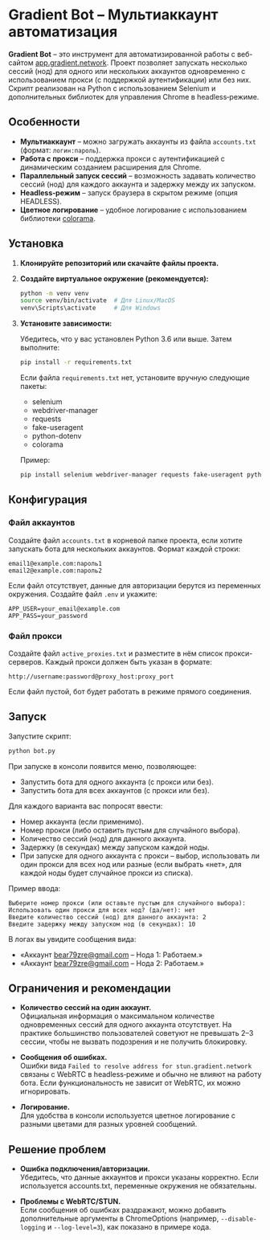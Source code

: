 # Gradient Bot – Мультиаккаунт автоматизация

**Gradient Bot** – это инструмент для автоматизированной работы с веб-сайтом [app.gradient.network](https://app.gradient.network/). Проект позволяет запускать несколько сессий (нод) для одного или нескольких аккаунтов одновременно с использованием прокси (с поддержкой аутентификации) или без них. Скрипт реализован на Python с использованием Selenium и дополнительных библиотек для управления Chrome в headless‑режиме.

## Особенности

- **Мультиаккаунт** – можно загружать аккаунты из файла `accounts.txt` (формат: `логин:пароль`).
- **Работа с прокси** – поддержка прокси с аутентификацией с динамическим созданием расширения для Chrome.
- **Параллельный запуск сессий** – возможность задавать количество сессий (нод) для каждого аккаунта и задержку между их запуском.
- **Headless‑режим** – запуск браузера в скрытом режиме (опция HEADLESS).
- **Цветное логирование** – удобное логирование с использованием библиотеки [colorama](https://pypi.org/project/colorama/).

## Установка

1. **Клонируйте репозиторий или скачайте файлы проекта.**

2. **Создайте виртуальное окружение (рекомендуется):**

   ```bash
   python -m venv venv
   source venv/bin/activate  # Для Linux/MacOS
   venv\Scripts\activate     # Для Windows
   ```

3. **Установите зависимости:**

   Убедитесь, что у вас установлен Python 3.6 или выше. Затем выполните:

   ```bash
   pip install -r requirements.txt
   ```

   Если файла `requirements.txt` нет, установите вручную следующие пакеты:

   - selenium
   - webdriver-manager
   - requests
   - fake-useragent
   - python-dotenv
   - colorama

   Пример:

   ```bash
   pip install selenium webdriver-manager requests fake-useragent python-dotenv colorama
   ```

## Конфигурация

### Файл аккаунтов

Создайте файл `accounts.txt` в корневой папке проекта, если хотите запускать бота для нескольких аккаунтов. Формат каждой строки:

```
email1@example.com:пароль1
email2@example.com:пароль2
```

Если файл отсутствует, данные для авторизации берутся из переменных окружения. Создайте файл `.env` и укажите:

```
APP_USER=your_email@example.com
APP_PASS=your_password
```

### Файл прокси

Создайте файл `active_proxies.txt` и разместите в нём список прокси-серверов. Каждый прокси должен быть указан в формате:

```
http://username:password@proxy_host:proxy_port
```

Если файл пустой, бот будет работать в режиме прямого соединения.

## Запуск

Запустите скрипт:

```bash
python bot.py
```

При запуске в консоли появится меню, позволяющее:
- Запустить бота для одного аккаунта (с прокси или без).
- Запустить бота для всех аккаунтов (с прокси или без).

Для каждого варианта вас попросят ввести:
- Номер аккаунта (если применимо).
- Номер прокси (либо оставить пустым для случайного выбора).
- Количество сессий (нод) для данного аккаунта.
- Задержку (в секундах) между запуском каждой ноды.
- При запуске для одного аккаунта с прокси – выбор, использовать ли один прокси для всех нод или разные (если выбрать «нет», для каждой ноды будет случайное прокси из списка).

Пример ввода:
```
Выберите номер прокси (или оставьте пустым для случайного выбора): 
Использовать один прокси для всех нод? (да/нет): нет
Введите количество сессий (нод) для данного аккаунта: 2
Введите задержку между запуском нод (в секундах): 10
```

В логах вы увидите сообщения вида:
- «Аккаунт bear79zre@gmail.com – Нода 1: Работаем.»
- «Аккаунт bear79zre@gmail.com – Нода 2: Работаем.»

## Ограничения и рекомендации

- **Количество сессий на один аккаунт.**  
  Официальная информация о максимальном количестве одновременных сессий для одного аккаунта отсутствует. На практике большинство пользователей советуют не превышать 2–3 сессии, чтобы не вызвать подозрения и не получить блокировку.
  
- **Сообщения об ошибках.**  
  Ошибки вида `Failed to resolve address for stun.gradient.network` связаны с WebRTC в headless‑режиме и обычно не влияют на работу бота. Если функциональность не зависит от WebRTC, их можно игнорировать.
  
- **Логирование.**  
  Для удобства в консоли используется цветное логирование с разными цветами для разных уровней сообщений.

## Решение проблем

- **Ошибка подключения/авторизации.**  
  Убедитесь, что данные аккаунтов и прокси указаны корректно. Если используется accounts.txt, переменные окружения не обязательны.

- **Проблемы с WebRTC/STUN.**  
  Если сообщения об ошибках раздражают, можно добавить дополнительные аргументы в ChromeOptions (например, `--disable-logging` и `--log-level=3`), как показано в примере кода.